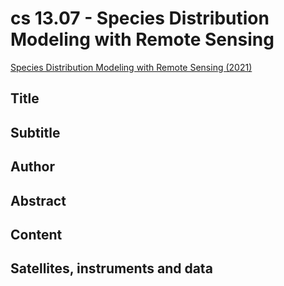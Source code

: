
# cs 13.07 - Species Distribution Modeling with Remote Sensing

[Species Distribution Modeling with Remote Sensing (2021)](https://appliedsciences.nasa.gov/join-mission/training/english/arset-species-distribution-modeling-remote-sensing)


## Title

## Subtitle

## Author

## Abstract

## Content

## Satellites, instruments and data

